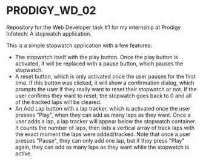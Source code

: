 # PRODIGY_WD_02
  Repository for the Web Developer task #1 for my internship at Prodigy Infotech: A stopwatch application.

This is a simple stopwatch application with a few features:
* The stopwatch itself with the play button. Once the play button is activated, it will be replaced with a pause button, which pauses the stopwatch.
* A reset button, which is only activated once the user pauses for the first time. If this button was clicked, it will show a confirmation dialog, which prompts the user if they really want to reset their stopwatch or not. If the user confirms they want to reset, the stopwatch goes back to 0 and all of the tracked laps will be cleared.
* An Add Lap button with a lap tracker, which is activated once the user presses "Play", when they can add as many laps as they want. Once a user adds a lap, a lap tracker will appear below the stopwatch container. It counts the number of laps, then lists a vertical array of track laps with the exact moment the laps were added/tracked. Note that once a user presses "Pause", they can only add one lap, but if they press "Play" again, they can add as many laps as they want while the stopwatch is active.
